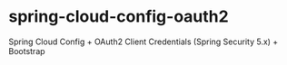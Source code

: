 # spring-cloud-config-oauth2
Spring Cloud Config + OAuth2 Client Credentials (Spring Security 5.x) + Bootstrap
